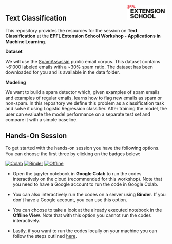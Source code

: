 <img src="../static/logo_red.png" width="125px" align="right">


## Text Classification

This repository provides the resources for the session on **Text Classification** at the **EPFL Extension School Workshop - Applications in Machine Learning**.

**Dataset**

We will use the [SpamAssassin](https://spamassassin.apache.org/) public email corpus. This dataset contains ~6'000 labeled emails with a ~30% spam ratio. The dataset has been downloaded for you and is available in the data folder. 

**Modeling**

We want to build a spam detector which, given examples of spam emails and examples of regular emails, learns how to flag new emails as spam or non-spam. In this repository we define this problem as a classification task and solve it using Logistic Regression classifier. After training the model, the user can evaluate the model performance on a separate test set and compare it with a simple baseline.

## Hands-On Session

To get started with the hands-on session you have the following options. You can choose the first three by clicking on the badges below:


[![Colab](https://colab.research.google.com/assets/colab-badge.svg)](https://colab.research.google.com/github/epfl-exts/amld24-applications-ML-workshop/blob/main/text_classification_case_study/Text_classification_interactive.ipynb) 
[![Binder](https://mybinder.org/badge_logo.svg)](https://mybinder.org/v2/gh/epfl-exts/amld24-applications-ML-workshop/c03e8f694cde6e00615d8c340f2ee93fa512f816?urlpath=lab%2Ftree%2Ftext_classification_case_study%2FText_classification_interactive.ipynb)
[![Offline](https://img.shields.io/badge/Offline_View-Open-Blue.svg)](https://github.com/epfl-exts/amld24-applications-ML-workshop/blob/main/static/Text_classification_completed.ipynb)


- Open the jupyter notebook in **Google Colab** to run the codes interactively on the cloud (recommended for this workshop). Note that you need to have a Google account to run the code in Google Colab.

- You can also interactively run the codes on a server using **Binder**. If you don't have a Google account, you can use this option. 

- You can choose to take a look at the already executed notebook in the **Offline View**. Note that with this option you cannot run the codes interactively.

- Lastly, if you want to run the codes locally on your machine you can follow the steps outlined [here](https://github.com/epfl-exts/amld24-applications-ML-workshop/blob/main/README.md). 